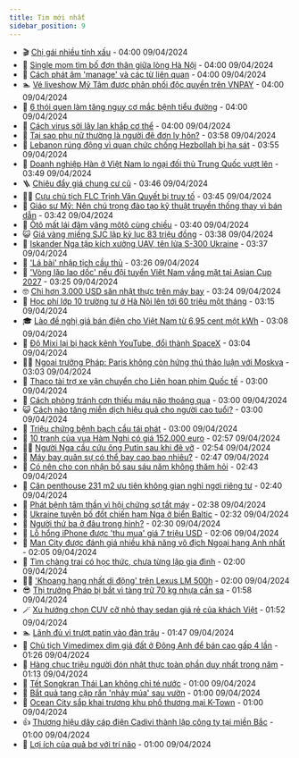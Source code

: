 ```yaml
---
title: Tim mới nhất
sidebar_position: 9
---
```


<!-- vnexpress-tin-moi-nhat:START -->
- 🎬 [Chị gái nhiều tính xấu](https://vnexpress.net/chi-gai-nhieu-tinh-xau-4732064.html) - 04:00 09/04/2024
- 🐎 [Single mom tìm bố đơn thân giữa lòng Hà Nội](https://vnexpress.net/single-mom-tim-bo-don-than-giua-long-ha-noi-4732002.html) - 04:00 09/04/2024
- 🦍 [Cách phát âm &#39;manage&#39; và các từ liên quan](https://vnexpress.net/cach-phat-am-manage-va-cac-tu-lien-quan-4731534.html) - 04:00 09/04/2024
- 🏊 [Vé liveshow Mỹ Tâm được phân phối độc quyền trên VNPAY](https://vnexpress.net/ve-liveshow-my-tam-duoc-phan-phoi-doc-quyen-tren-vnpay-4732115.html) - 04:00 09/04/2024
- 🎊 [6 thói quen làm tăng nguy cơ mắc bệnh tiểu đường](https://vnexpress.net/6-thoi-quen-lam-tang-nguy-co-mac-benh-tieu-duong-4732026.html) - 04:00 09/04/2024
- 🎃 [Cách virus sởi lây lan khắp cơ thể](https://vnexpress.net/cach-virus-soi-lay-lan-khap-co-the-4731878.html) - 04:00 09/04/2024
- 🧰 [Tại sao phụ nữ thường là người đệ đơn ly hôn?](https://vnexpress.net/tai-sao-phu-nu-thuong-la-nguoi-de-don-ly-hon-4732130.html) - 03:58 09/04/2024
- 🔭 [Lebanon rúng động vì quan chức chống Hezbollah bị hạ sát](https://vnexpress.net/lebanon-rung-dong-vi-quan-chuc-chong-hezbollah-bi-ha-sat-4732004.html) - 03:55 09/04/2024
- 🫶 [Doanh nghiệp Hàn ở Việt Nam lo ngại đối thủ Trung Quốc vượt lên](https://vnexpress.net/doanh-nghiep-han-o-viet-nam-lo-ngai-doi-thu-trung-quoc-vuot-len-4731731.html) - 03:49 09/04/2024
- 🪜 [Chiêu đẩy giá chung cư cũ](https://vnexpress.net/chieu-day-gia-chung-cu-cu-4731890.html) - 03:46 09/04/2024
- 👨‍🏫 [Cựu chủ tịch FLC Trịnh Văn Quyết bị truy tố](https://vnexpress.net/cuu-chu-tich-flc-trinh-van-quyet-bi-truy-to-4732106.html) - 03:45 09/04/2024
- 🎊 [Giáo sư Mỹ: Nên chú trọng đào tạo kỹ thuật truyền thống thay vì bán dẫn](https://vnexpress.net/giao-su-my-nen-chu-trong-dao-tao-ky-thuat-truyen-thong-thay-vi-ban-dan-4731811.html) - 03:42 09/04/2024
- 🎊 [Ôtô mất lái đâm văng môtô cùng chiều](https://vnexpress.net/oto-mat-lai-dam-vang-moto-cung-chieu-4731825.html) - 03:40 09/04/2024
- 😺 [Giá vàng miếng SJC lập kỷ lục 83 triệu đồng](https://vnexpress.net/gia-vang-mieng-lap-ky-luc-83-trieu-dong-4732087.html) - 03:38 09/04/2024
- 🐘 [Iskander Nga tập kích xưởng UAV, tên lửa S-300 Ukraine](https://vnexpress.net/iskander-nga-tap-kich-xuong-uav-ten-lua-s-300-ukraine-4731997.html) - 03:37 09/04/2024
- 🌁 [&#39;Lá bài&#39; nhập tịch cầu thủ](https://vnexpress.net/la-bai-nhap-tich-cau-thu-4730971.html) - 03:26 09/04/2024
- 🐲 [&#39;Vòng lặp lao dốc&#39; nếu đội tuyển Việt Nam vắng mặt tại Asian Cup 2027](https://vnexpress.net/vong-lap-lao-doc-neu-doi-tuyen-viet-nam-vang-mat-tai-asian-cup-2027-4732065.html) - 03:25 09/04/2024
- 🤓 [Chi hơn 3.000 USD săn nhật thực trên máy bay](https://vnexpress.net/chi-hon-3-000-usd-san-nhat-thuc-tren-may-bay-4732031.html) - 03:24 09/04/2024
- 💪 [Học phí lớp 10 trường tư ở Hà Nội lên tới 60 triệu một tháng](https://vnexpress.net/hoc-phi-lop-10-truong-tu-o-ha-noi-len-toi-60-trieu-mot-thang-4731662.html) - 03:15 09/04/2024
- 🎓 [Lào đề nghị giá bán điện cho Việt Nam từ 6,95 cent một kWh](https://vnexpress.net/mua-dien-tu-lao-4732006.html) - 03:08 09/04/2024
- 🫣 [Độ Mixi lại bị hack kênh YouTube, đổi thành SpaceX](https://vnexpress.net/do-mixi-lai-bi-hack-kenh-youtube-doi-thanh-spacex-4732047.html) - 03:04 09/04/2024
- 🧑‍💻 [Ngoại trưởng Pháp: Paris không còn hứng thú thảo luận với Moskva](https://vnexpress.net/ngoai-truong-phap-paris-khong-con-hung-thu-thao-luan-voi-moskva-4732001.html) - 03:03 09/04/2024
- 🐲 [Thaco tài trợ xe vận chuyển cho Liên hoan phim Quốc tế](https://vnexpress.net/thaco-tai-tro-xe-van-chuyen-cho-lien-hoan-phim-quoc-te-4732061.html) - 03:00 09/04/2024
- 🌝 [Cách phòng tránh cơn thiếu máu não thoáng qua](https://vnexpress.net/cach-phong-tranh-con-thieu-mau-nao-thoang-qua-4732033.html) - 03:00 09/04/2024
- 😺 [Cách nào tăng miễn dịch hiệu quả cho người cao tuổi?](https://vnexpress.net/cach-nao-tang-mien-dich-hieu-qua-cho-nguoi-cao-tuoi-4731682.html) - 03:00 09/04/2024
- 🐎 [Triệu chứng bệnh bạch cầu tái phát](https://vnexpress.net/trieu-chung-benh-bach-cau-tai-phat-4731273.html) - 03:00 09/04/2024
- 🎡 [10 tranh của vua Hàm Nghi có giá 152.000 euro](https://vnexpress.net/10-tranh-cua-vua-ham-nghi-co-gia-152-000-euro-4732022.html) - 02:57 09/04/2024
- 👨‍🏫 [Người Nga cầu cứu ông Putin sau khi đê vỡ](https://vnexpress.net/nguoi-nga-cau-cuu-ong-putin-sau-khi-de-vo-4732014.html) - 02:54 09/04/2024
- 🦆 [Máy bay quân sự có thể bay cao bao nhiêu?](https://vnexpress.net/may-bay-quan-su-co-the-bay-cao-bao-nhieu-4731574.html) - 02:47 09/04/2024
- 🚦 [Có nên cho con nhận bố sau sáu năm không thăm hỏi](https://vnexpress.net/co-nen-cho-con-nhan-bo-sau-sau-nam-khong-tham-hoi-4732013.html) - 02:43 09/04/2024
- 💫 [Căn penthouse 231 m2 ưu tiên không gian nghỉ ngơi riêng tư](https://vnexpress.net/can-penthouse-231-m2-uu-tien-khong-gian-nghi-ngoi-rieng-tu-4731938.html) - 02:40 09/04/2024
- 🎉 [Phát bệnh tâm thần vì hội chứng sợ tắt máy](https://vnexpress.net/phat-benh-tam-than-vi-hoi-chung-so-tat-may-4730331.html) - 02:38 09/04/2024
- 🌋 [Ukraine tuyên bố đốt chiến hạm Nga ở biển Baltic](https://vnexpress.net/ukraine-tuyen-bo-dot-chien-ham-nga-o-bien-baltic-4732003.html) - 02:32 09/04/2024
- 🤖 [Người thứ ba ở đâu trong hình?](https://vnexpress.net/nguoi-thu-ba-o-dau-trong-hinh-4727381.html) - 02:30 09/04/2024
- 🦏 [Lỗ hổng iPhone được &#39;thu mua&#39; giá 7 triệu USD](https://vnexpress.net/lo-hong-iphone-duoc-thu-mua-gia-7-trieu-usd-4731798.html) - 02:06 09/04/2024
- 🦩 [Man City được đánh giá nhiều khả năng vô địch Ngoại hạng Anh nhất](https://vnexpress.net/man-city-duoc-danh-gia-nhieu-kha-nang-vo-dich-ngoai-hang-anh-nhat-4731955.html) - 02:05 09/04/2024
- 👺 [Tìm chàng trai có học thức, chưa từng lập gia đình](https://vnexpress.net/tim-chang-trai-co-hoc-thuc-chua-tung-lap-gia-dinh-4732000.html) - 02:00 09/04/2024
- 🧑‍🏫 [&#39;Khoang hạng nhất di động&#39; trên Lexus LM 500h](https://vnexpress.net/khoang-hang-nhat-di-dong-tren-lexus-lm-500h-4728204.html) - 02:00 09/04/2024
- 😎 [Thị trưởng Pháp bị bắt vì tàng trữ 70 kg nhựa cần sa](https://vnexpress.net/thi-truong-phap-bi-bat-vi-tang-tru-70-kg-nhua-can-sa-4732008.html) - 01:58 09/04/2024
- 🪄 [Xu hướng chọn CUV cỡ nhỏ thay sedan giá rẻ của khách Việt](https://vnexpress.net/xu-huong-chon-cuv-co-nho-thay-sedan-gia-re-cua-khach-viet-4731966.html) - 01:52 09/04/2024
- 🏊 [Lãnh đủ vì trượt patin vào đàn trâu](https://vnexpress.net/lanh-du-vi-truot-patin-vao-dan-trau-4731317.html) - 01:47 09/04/2024
- 💃 [Chủ tịch Vimedimex dìm giá đất ở Đông Anh để bán cao gấp 4 lần](https://vnexpress.net/chu-tich-vimedimex-dim-gia-dat-dong-anh-de-ban-cao-gap-4-lan-4731888.html) - 01:26 09/04/2024
- 🦆 [Hàng chục triệu người đón nhật thực toàn phần duy nhất trong năm](https://vnexpress.net/hang-chuc-trieu-nguoi-don-nhat-thuc-toan-phan-duy-nhat-trong-nam-4731991.html) - 01:13 09/04/2024
- 🎊 [Tết Songkran Thái Lan không chỉ té nước](https://vnexpress.net/tet-songkran-thai-lan-khong-chi-te-nuoc-4731587.html) - 01:00 09/04/2024
- 👺 [Bắt quả tang cặp rắn &#39;nhảy múa&#39; sau vườn](https://vnexpress.net/bat-qua-tang-cap-ran-nhay-mua-sau-vuon-4731697.html) - 01:00 09/04/2024
- 🎡 [Ocean City sắp khai trương khu phố thương mại K-Town](https://vnexpress.net/ocean-city-sap-khai-truong-khu-pho-thuong-mai-k-town-4731904.html) - 01:00 09/04/2024
- 👍 [Thương hiệu dây cáp điện Cadivi thành lập công ty tại miền Bắc](https://vnexpress.net/thuong-hieu-day-cap-dien-cadivi-thanh-lap-cong-ty-tai-mien-bac-4731884.html) - 01:00 09/04/2024
- 🐎 [Lợi ích của quả bơ với trí não](https://vnexpress.net/loi-ich-cua-qua-bo-voi-tri-nao-4731870.html) - 01:00 09/04/2024<!-- vnexpress-tin-moi-nhat:END -->
